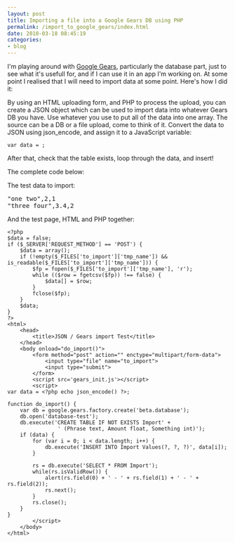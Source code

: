 ```yaml
---
layout: post
title: Importing a file into a Google Gears DB using PHP
permalink: /import_to_google_gears/index.html
date: 2010-03-18 08:45:19
categories:
- blog
---
```


I'm playing around with [Google Gears][gears], particularly the database part, just to see what it's usefull for, and if I can use it in an app I'm working on. At some point I realised that I will need to import data at some point. Here's how I did it:

[gears]: http://developers.google.com/gears/

<!--break-->

By using an HTML uploading form, and PHP to process the upload, you can create a JSON object which can be used to import data into whatever Gears DB you have. Use whatever you use to put all of the data into one array. The source can be a DB or a file upload, come to think of it. Convert the data to JSON using json_encode, and assign it to a JavaScript variable:

<code>var data = <?php echo json_encode($data) ?>;</code>

After that, check that the table exists, loop through the data, and insert!

The complete code below:

The test data to import:

<pre>
"one two",2,1
"three four",3.4,2
</pre>

And the test page, HTML and PHP together:

    <?php
    $data = false;
    if ($_SERVER['REQUEST_METHOD'] == 'POST') {
    	$data = array();
    	if (!empty($_FILES['to_import']['tmp_name']) && is_readable($_FILES['to_import']['tmp_name'])) {
    		$fp = fopen($_FILES['to_import']['tmp_name'], 'r');
    		while (($row = fgetcsv($fp)) !== false) {
    			$data[] = $row;
    		}
    		fclose($fp);
    	}
    	$data;
    }
    ?>
    <html>
    	<head>
    		<title>JSON / Gears import Test</title>
    	</head>
    	<body onload="do_import()">
    		<form method="post" action="" enctype="multipart/form-data">
    			<input type="file" name="to_import">
    			<input type="submit">
    		</form>
    		<script src='gears_init.js'></script>
    		<script>
    var data = <?php echo json_encode() ?>;

    function do_import() {
    	var db = google.gears.factory.create('beta.database');
    	db.open('database-test');
    	db.execute('CREATE TABLE IF NOT EXISTS Import' +
    				' (Phrase text, Amount float, Something int)');
    	if (data) {
    		for (var i = 0; i < data.length; i++) {
    			db.execute('INSERT INTO Import Values(?, ?, ?)', data[i]);
    		}

    		rs = db.execute('SELECT * FROM Import');
    		while(rs.isValidRow()) {
    			alert(rs.field(0) + ' - ' + rs.field(1) + ' - ' + rs.field(2));
    			rs.next();
    		}
    		rs.close();
    	}
    }
    		</script>
    	</body>
    </html>


